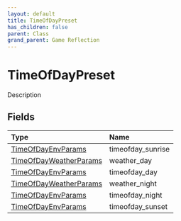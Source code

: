 ```yaml
---
layout: default
title: TimeOfDayPreset
has_children: false
parent: Class
grand_parent: Game Reflection
---
```

# TimeOfDayPreset
Description 

## Fields

| Type | Name |
|:-------------|:--------------|
| [TimeOfDayEnvParams](/docs/game-reflection/classes/time_of_day_env_params) | timeofday_sunrise |
| [TimeOfDayWeatherParams](/docs/game-reflection/classes/time_of_day_weather_params) | weather_day |
| [TimeOfDayEnvParams](/docs/game-reflection/classes/time_of_day_env_params) | timeofday_day |
| [TimeOfDayWeatherParams](/docs/game-reflection/classes/time_of_day_weather_params) | weather_night |
| [TimeOfDayEnvParams](/docs/game-reflection/classes/time_of_day_env_params) | timeofday_night |
| [TimeOfDayEnvParams](/docs/game-reflection/classes/time_of_day_env_params) | timeofday_sunset |

